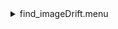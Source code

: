 <details><summary>find_imageDrift.menu</summary><blockquote><pre><details><summary>find_imageDrift.cbk</summary><blockquote><pre><details><summary>ND_IN.rcp</summary><blockquote><pre> nd in 
The above code block covers:0.00 minutes of camera integration + hardware moves and overhead</pre></blockquote></details><details><summary>1083_imageDrift.rcp</summary><blockquote><pre> shut	out 
 o1 62.75 
 data	tcam	both	1083.00	4 
 o1 60 
 data	tcam	both	1083.00	4 
 o1 55 
 data	tcam	both	1083.00	4 
 o1 50 
 data	tcam	both	1083.00	4 
 o1 45 
 data	tcam	both	1083.00	4 
 o1 40 
 data	tcam	both	1083.00	4 
 o1 35 
 data	tcam	both	1083.00	4 
 o1 30 
 data	tcam	both	1083.00	4 
 o1 25 
 data	tcam	both	1083.00	4 
 o1 20 
 data	tcam	both	1083.00	4 
 o1 15 
 data	tcam	both	1083.00	4 
 o1 10 
 data	tcam	both	1083.00	4 
 o1 5 
 data	tcam	both	1083.00	4 
 o1 0 
 shut in 
The above code block covers:0.34 minutes of camera integration + hardware moves and overhead</pre></blockquote></details><details><summary>&#x1F4D9; ND_OUT.rcp</summary><blockquote><pre> nd out 
The above code block covers:0.00 minutes of camera integration + hardware moves and overhead</pre></blockquote></details>The above code block covers:0.34 minutes of camera integration + hardware moves and overhead</pre></blockquote></details></pre></blockquote></details>
